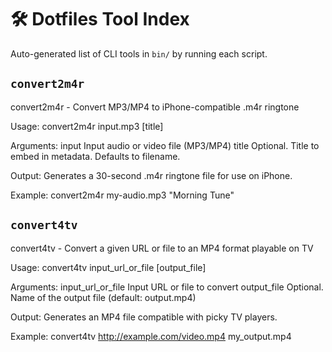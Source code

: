 # 🛠 Dotfiles Tool Index

Auto-generated list of CLI tools in `bin/` by running each script.

## `convert2m4r`

convert2m4r - Convert MP3/MP4 to iPhone-compatible .m4r ringtone

Usage:
  convert2m4r input.mp3 [title]

Arguments:
  input         Input audio or video file (MP3/MP4)
  title         Optional. Title to embed in metadata. Defaults to filename.

Output:
  Generates a 30-second .m4r ringtone file for use on iPhone.

Example:
  convert2m4r my-audio.mp3 "Morning Tune"

## `convert4tv`

convert4tv - Convert a given URL or file to an MP4 format playable on TV

Usage:
  convert4tv input_url_or_file [output_file]

Arguments:
  input_url_or_file  Input URL or file to convert
  output_file        Optional. Name of the output file (default: output.mp4)

Output:
  Generates an MP4 file compatible with picky TV players.

Example:
  convert4tv http://example.com/video.mp4 my_output.mp4
